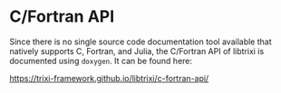 # C/Fortran API

Since there is no single source code documentation tool available that natively supports C, Fortran, and Julia, the C/Fortran API of libtrixi is documented using `doxygen`. It can be found here:

https://trixi-framework.github.io/libtrixi/c-fortran-api/